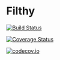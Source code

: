 # Filthy

[![Build Status](https://travis-ci.org/gragusa/Filthy.jl.svg?branch=master)](https://travis-ci.org/gragusa/Filthy.jl)

[![Coverage Status](https://coveralls.io/repos/gragusa/Filthy.jl/badge.svg?branch=master&service=github)](https://coveralls.io/github/gragusa/Filthy.jl?branch=master)

[![codecov.io](http://codecov.io/github/gragusa/Filthy.jl/coverage.svg?branch=master)](http://codecov.io/github/gragusa/Filthy.jl?branch=master)
